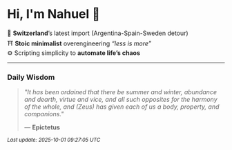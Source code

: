 # Hi, I'm Nahuel :tiger:

📍 **Switzerland**’s latest import (Argentina-Spain-Sweden detour)  
⛩️ **Stoic minimalist** overengineering *“less is more”*  
⚙️ Scripting simplicity to **automate life’s chaos**

---

### Daily Wisdom
> _"It has been ordained that there be summer and winter, abundance and dearth, virtue and vice, and all such opposites for the harmony of the whole, and (Zeus) has given each of us a body, property, and companions."_  
>
> — **Epictetus**

<sub>*Last update: 2025-10-01 09:27:05 UTC*</sub>

